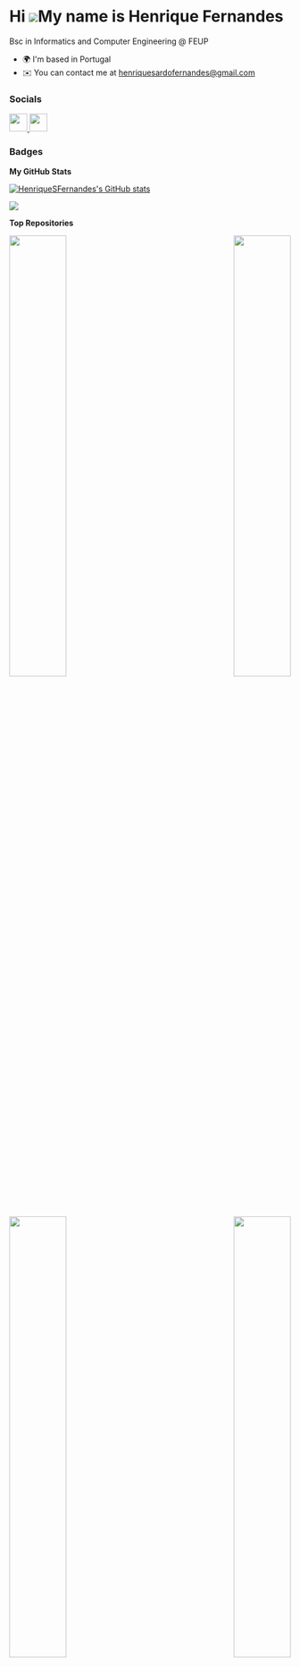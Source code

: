 Hi ![](https://user-images.githubusercontent.com/18350557/176309783-0785949b-9127-417c-8b55-ab5a4333674e.gif)My name is Henrique Fernandes
==========================================================================================================================================

Bsc in Informatics and Computer Engineering @ FEUP

* 🌍 I'm based in Portugal
* ✉️ You can contact me at [henriquesardofernandes@gmail.com](mailto:henriquesardofernandes@gmail.com)

### Socials

<p align="left"> <a href="https://www.github.com/HenriqueSFernandes" target="_blank" rel="noreferrer"> <picture> <source media="(prefers-color-scheme: dark)" srcset="https://raw.githubusercontent.com/danielcranney/readme-generator/main/public/icons/socials/github-dark.svg" /> <source media="(prefers-color-scheme: light)" srcset="https://raw.githubusercontent.com/danielcranney/readme-generator/main/public/icons/socials/github.svg" /> <img src="https://raw.githubusercontent.com/danielcranney/readme-generator/main/public/icons/socials/github.svg" width="32" height="32" /> </picture> </a> <a href="https://www.linkedin.com/in/-henriquesfernandes" target="_blank" rel="noreferrer"> <picture> <source media="(prefers-color-scheme: dark)" srcset="https://raw.githubusercontent.com/danielcranney/readme-generator/main/public/icons/socials/linkedin-dark.svg" /> <source media="(prefers-color-scheme: light)" srcset="https://raw.githubusercontent.com/danielcranney/readme-generator/main/public/icons/socials/linkedin.svg" /> <img src="https://raw.githubusercontent.com/danielcranney/readme-generator/main/public/icons/socials/linkedin.svg" width="32" height="32" /> </picture> </a></p>

### Badges

<b>My GitHub Stats</b>

<a href="http://www.github.com/HenriqueSFernandes"><img src="https://github-readme-stats.vercel.app/api?username=HenriqueSFernandes&show_icons=true&hide=&count_private=true&title_color=74c7ec&text_color=cdd6f4&icon_color=74c7ec&bg_color=11111b&hide_border=true&show_icons=true" alt="HenriqueSFernandes's GitHub stats" /></a>

<a href="http://www.github.com/HenriqueSFernandes"><img src="https://github-readme-streak-stats.herokuapp.com/?user=HenriqueSFernandes&stroke=cdd6f4&background=11111b&ring=74c7ec&fire=74c7ec&currStreakNum=cdd6f4&currStreakLabel=74c7ec&sideNums=cdd6f4&sideLabels=cdd6f4&dates=cdd6f4&hide_border=true" /></a>

<b>Top Repositories</b>

<div width="100%" align="center"><a href="https://github.com/HenriqueSFernandes/AED-ScheduleManager" align="left"><img align="left" width="45%" src="https://github-readme-stats.vercel.app/api/pin/?username=HenriqueSFernandes&repo=AED-ScheduleManager&title_color=74c7ec&text_color=cdd6f4&icon_color=74c7ec&bg_color=11111b&hide_border=true&locale=en" /></a><a href="https://github.com/HenriqueSFernandes/brainfuck-interpreter" align="right"><img align="right" width="45%" src="https://github-readme-stats.vercel.app/api/pin/?username=HenriqueSFernandes&repo=brainfuck-interpreter&title_color=74c7ec&text_color=cdd6f4&icon_color=74c7ec&bg_color=11111b&hide_border=true&locale=en" /></a></div><br /><br /><br /><br /><br /><br /><br />

<br /><br /><br /><br /><br />

<div width="100%" align="center"><a href="https://github.com/HenriqueSFernandes/Image-Manipulation-Prog" align="left"><img align="left" width="45%" src="https://github-readme-stats.vercel.app/api/pin/?username=HenriqueSFernandes&repo=Image-Manipulation-Prog&title_color=74c7ec&text_color=cdd6f4&icon_color=74c7ec&bg_color=11111b&hide_border=true&locale=en" /></a><a href="https://github.com/HenriqueSFernandes/wolfensteinmock" align="right"><img align="right" width="45%" src="https://github-readme-stats.vercel.app/api/pin/?username=HenriqueSFernandes&repo=wolfensteinmock&title_color=74c7ec&text_color=cdd6f4&icon_color=74c7ec&bg_color=11111b&hide_border=true&locale=en" /></a></div>